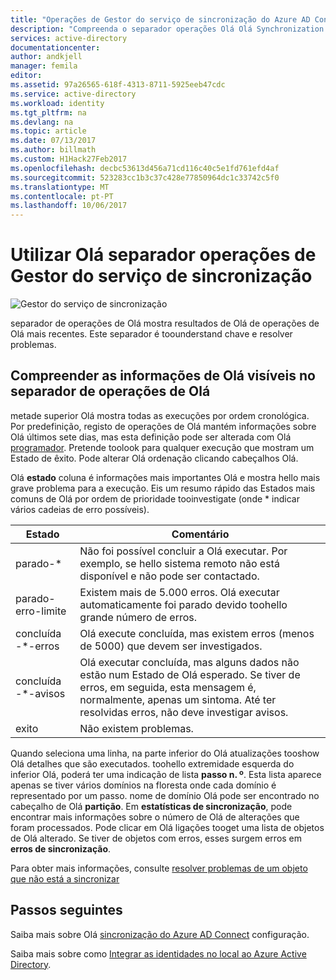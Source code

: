 ```yaml
---
title: "Operações de Gestor do serviço de sincronização do Azure AD Connect | Microsoft Docs"
description: "Compreenda o separador operações Olá Olá Synchronization Service Manager do Azure AD Connect."
services: active-directory
documentationcenter: 
author: andkjell
manager: femila
editor: 
ms.assetid: 97a26565-618f-4313-8711-5925eeb47cdc
ms.service: active-directory
ms.workload: identity
ms.tgt_pltfrm: na
ms.devlang: na
ms.topic: article
ms.date: 07/13/2017
ms.author: billmath
ms.custom: H1Hack27Feb2017
ms.openlocfilehash: decbc53613d456a71cd116c40c5e1fd761efd4af
ms.sourcegitcommit: 523283cc1b3c37c428e77850964dc1c33742c5f0
ms.translationtype: MT
ms.contentlocale: pt-PT
ms.lasthandoff: 10/06/2017
---
```

# <a name="using-hello-sync-service-manager-operations-tab"></a>Utilizar Olá separador operações de Gestor do serviço de sincronização

![Gestor do serviço de sincronização](./media/active-directory-aadconnectsync-service-manager-ui/operations.png)

separador de operações de Olá mostra resultados de Olá de operações de Olá mais recentes. Este separador é toounderstand chave e resolver problemas.

## <a name="understand-hello-information-visible-in-hello-operations-tab"></a>Compreender as informações de Olá visíveis no separador de operações de Olá
metade superior Olá mostra todas as execuções por ordem cronológica. Por predefinição, registo de operações de Olá mantém informações sobre Olá últimos sete dias, mas esta definição pode ser alterada com Olá [programador](active-directory-aadconnectsync-feature-scheduler.md). Pretende toolook para qualquer execução que mostram um Estado de êxito. Pode alterar Olá ordenação clicando cabeçalhos Olá.

Olá **estado** coluna é informações mais importantes Olá e mostra hello mais grave problema para a execução. Eis um resumo rápido das Estados mais comuns de Olá por ordem de prioridade tooinvestigate (onde * indicar vários cadeias de erro possíveis).

| Estado | Comentário |
| --- | --- |
| parado-* |Não foi possível concluir a Olá executar. Por exemplo, se hello sistema remoto não está disponível e não pode ser contactado. |
| parado-erro-limite |Existem mais de 5.000 erros. Olá executar automaticamente foi parado devido toohello grande número de erros. |
| concluída -\*-erros |Olá execute concluída, mas existem erros (menos de 5000) que devem ser investigados. |
| concluída -\*-avisos |Olá executar concluída, mas alguns dados não estão num Estado de Olá esperado. Se tiver de erros, em seguida, esta mensagem é, normalmente, apenas um sintoma. Até ter resolvidas erros, não deve investigar avisos. |
| exito |Não existem problemas. |

Quando seleciona uma linha, na parte inferior do Olá atualizações tooshow Olá detalhes que são executados. toohello extremidade esquerda do inferior Olá, poderá ter uma indicação de lista **passo n. º**. Esta lista aparece apenas se tiver vários domínios na floresta onde cada domínio é representado por um passo. nome de domínio Olá pode ser encontrado no cabeçalho de Olá **partição**. Em **estatísticas de sincronização**, pode encontrar mais informações sobre o número de Olá de alterações que foram processados. Pode clicar em Olá ligações tooget uma lista de objetos de Olá alterado. Se tiver de objetos com erros, esses surgem erros em **erros de sincronização**.

Para obter mais informações, consulte [resolver problemas de um objeto que não está a sincronizar](active-directory-aadconnectsync-troubleshoot-object-not-syncing.md)

## <a name="next-steps"></a>Passos seguintes
Saiba mais sobre Olá [sincronização do Azure AD Connect](active-directory-aadconnectsync-whatis.md) configuração.

Saiba mais sobre como [Integrar as identidades no local ao Azure Active Directory](active-directory-aadconnect.md).
